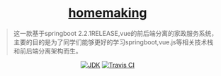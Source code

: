 <h1 align="center"><a href="https://github.com/wangming2674/homemaking-service" target="_blank">homemaking</a></h1>

> 这一款基于springboot 2.2.1RELEASE,vue的前后端分离的家政服务系统，主要的目的是为了同学们能够更好的学习springboot,vue.js等相关技术栈和前后端分离架构而生。

<p align="center">
<a href="#"><img alt="JDK" src="https://img.shields.io/badge/JDK-1.8-yellow.svg?style=flat-square"/></a>
<a href="https://travis-ci.com/wangming2674/homemaking-service"><img alt="Travis CI" src="https://travis-ci.com/wangming2674/homemaking-service.svg?token=ph9tPLhpySxNSB8N7UAm&branch=dev"/></a>
</p>
